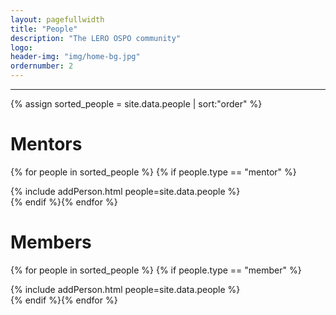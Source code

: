 ```yaml
---
layout: pagefullwidth
title: "People"
description: "The LERO OSPO community"
logo:
header-img: "img/home-bg.jpg"
ordernumber: 2
---
```


<!--This file renders the people page. Normal markdown is used at the top and for headings. The actual people set is rendered using HTML to enable responsive rendering-->


---





{% assign sorted_people = site.data.people | sort:"order" %}

# Mentors
<html>
<div class="row">

{% for people in sorted_people %} {% if people.type == "mentor" %}
	<div class="col-xs-12 col-sm-4 col-md-3 col-lg-3" onclick="window.open('{{ people.url }}','mywindow');" style="cursor: pointer;">
		{% include addPerson.html people=site.data.people %}
	</div>
{% endif %}{% endfor %}

</div>
</html>

# Members
<html>
<div class="row">

{% for people in sorted_people %} {% if people.type == "member" %}
	<div class="col-xs-12 col-sm-4 col-md-3 col-lg-3">
		{% include addPerson.html people=site.data.people %}
	</div>
{% endif %}{% endfor %}

</div>
</html>
